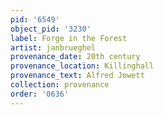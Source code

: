```yaml
---
pid: '6549'
object_pid: '3230'
label: Forge in the Forest
artist: janbrueghel
provenance_date: 20th century
provenance_location: Killinghall
provenance_text: Alfred Jowett
collection: provenance
order: '0636'
---
```

